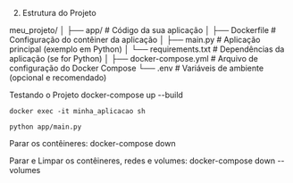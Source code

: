 2. Estrutura do Projeto

meu_projeto/
│
├── app/                    # Código da sua aplicação
│   ├── Dockerfile          # Configuração do contêiner da aplicação
│   ├── main.py             # Aplicação principal (exemplo em Python)
│   └── requirements.txt    # Dependências da aplicação (se for Python)
│
├── docker-compose.yml      # Arquivo de configuração do Docker Compose
└── .env                    # Variáveis de ambiente (opcional e recomendado)


Testando o Projeto
    docker-compose up --build

    docker exec -it minha_aplicacao sh

    python app/main.py


Parar os contêineres:
    docker-compose down

Parar e Limpar os contêineres, redes e volumes:
    docker-compose down --volumes



